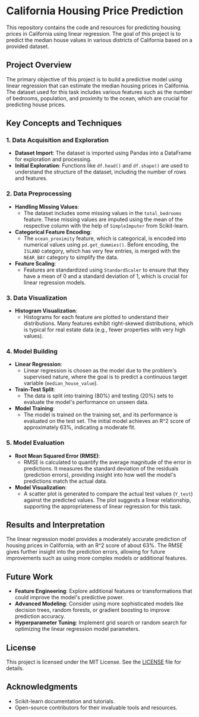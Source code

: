 # California Housing Price Prediction

This repository contains the code and resources for predicting housing prices in California using linear regression. The goal of this project is to predict the median house values in various districts of California based on a provided dataset.

## Project Overview

The primary objective of this project is to build a predictive model using linear regression that can estimate the median housing prices in California. The dataset used for this task includes various features such as the number of bedrooms, population, and proximity to the ocean, which are crucial for predicting house prices.

## Key Concepts and Techniques

### 1. **Data Acquisition and Exploration**
   - **Dataset Import**: The dataset is imported using Pandas into a DataFrame for exploration and processing. 
   - **Initial Exploration**: Functions like `df.head()` and `df.shape()` are used to understand the structure of the dataset, including the number of rows and features.

### 2. **Data Preprocessing**
   - **Handling Missing Values**: 
     - The dataset includes some missing values in the `total_bedrooms` feature. These missing values are imputed using the mean of the respective column with the help of `SimpleImputer` from Scikit-learn.
   - **Categorical Feature Encoding**:
     - The `ocean_proximity` feature, which is categorical, is encoded into numerical values using `pd.get_dummies()`. Before encoding, the `ISLAND` category, which has very few entries, is merged with the `NEAR_BAY` category to simplify the data.
   - **Feature Scaling**:
     - Features are standardized using `StandardScaler` to ensure that they have a mean of 0 and a standard deviation of 1, which is crucial for linear regression models.

### 3. **Data Visualization**
   - **Histogram Visualization**:
     - Histograms for each feature are plotted to understand their distributions. Many features exhibit right-skewed distributions, which is typical for real estate data (e.g., fewer properties with very high values).

### 4. **Model Building**
   - **Linear Regression**:
     - Linear regression is chosen as the model due to the problem's supervised nature, where the goal is to predict a continuous target variable (`median_house_value`).
   - **Train-Test Split**:
     - The data is split into training (80%) and testing (20%) sets to evaluate the model's performance on unseen data.
   - **Model Training**:
     - The model is trained on the training set, and its performance is evaluated on the test set. The initial model achieves an R^2 score of approximately 63%, indicating a moderate fit.

### 5. **Model Evaluation**
   - **Root Mean Squared Error (RMSE)**:
     - RMSE is calculated to quantify the average magnitude of the error in predictions. It measures the standard deviation of the residuals (prediction errors), providing insight into how well the model's predictions match the actual data.
   - **Model Visualization**:
     - A scatter plot is generated to compare the actual test values (`Y_test`) against the predicted values. The plot suggests a linear relationship, supporting the appropriateness of linear regression for this task.

## Results and Interpretation

The linear regression model provides a moderately accurate prediction of housing prices in California, with an R^2 score of about 63%. The RMSE gives further insight into the prediction errors, allowing for future improvements such as using more complex models or additional features.

## Future Work
- **Feature Engineering**: Explore additional features or transformations that could improve the model's predictive power.
- **Advanced Modeling**: Consider using more sophisticated models like decision trees, random forests, or gradient boosting to improve prediction accuracy.
- **Hyperparameter Tuning**: Implement grid search or random search for optimizing the linear regression model parameters.

## License

This project is licensed under the MIT License. See the [LICENSE](LICENSE) file for details.

## Acknowledgments

- Scikit-learn documentation and tutorials.
- Open-source contributors for their invaluable tools and resources.
